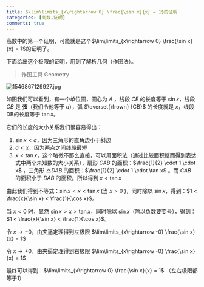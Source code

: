```yaml
---
title: $\lim\limits_{x\rightarrow 0} \frac{\sin x}{x} = 1$的证明
categories: [高数,证明]
comments: true
---
```


高数中的第一个证明，可能就是这个$\lim\limits_{x\rightarrow 0} \frac{\sin x}{x} = 1$的证明了。

<!-- more -->

下面给出这个极限的证明，用到了解析几何（作图法）。

>作图工具 Geometry

![1546867129927.jpg](https://i.loli.net/2019/01/07/5c3351ce31372.jpg)

如图我们可以看到，有一个单位圆，圆心为 $A$ ，线段 $CE$ 的长度等于 $\sin x$，线段 $CB$ 是 **弦**（我们令他等于 $a$），弧 $\overset{\frown} {CB}$ 的长度就是 $x$，线段DB的长度等于 $\tan x$。

它们的长度的大小关系我们很容易得出：

1. $\sin x < a$，因为三角形的直角边小于斜边
2. $a < x$，因为两点之间线段最短
3. $x < \tan x$，这个略微不那么直接，可以用面积法（通过比较面积继而得到表达式中两个未知数的大小关系），扇形 $CAB$ 的面积：$\frac{1}{2} \cdot 1 \cdot x$ ，三角形 $\triangle DAB$ 的面积：$\frac{1}{2} \cdot 1 \cdot \tan x$ 。而 $CAB$ 的面积小于 $DAB$ 的面积。所以得到 $x < \tan x$

由此我们得到不等式：$\sin x < x < \tan x$ (当 $x>0$ )，同时除以 $\sin x$，得到：$1 < \frac{x}{\sin x} < \frac{1}{\cos x}$。

当 $x<0$ 时，显然 $\sin x > x > \tan x$，同时除以 $\sin x$（除以负数要变号），得到：$1 < \frac{x}{\sin x} < \frac{1}{\cos x}$。

令 $x\rightarrow -0$，由夹逼定理得到左极限 $\lim\limits_{x\rightarrow -0} \frac{\sin x}{x} = 1$ 

令 $x\rightarrow +0$，由夹逼定理得到右极限 $\lim\limits_{x\rightarrow -0} \frac{\sin x}{x} = 1$ 

最终可以得到：$\lim\limits_{x\rightarrow 0} \frac{\sin x}{x} = 1$ （左右极限都等于1）

